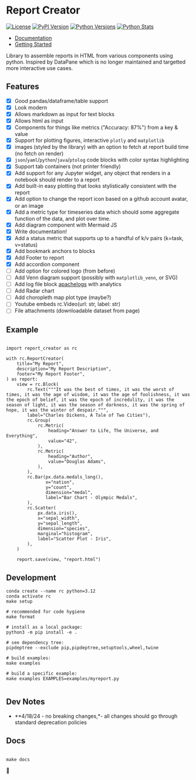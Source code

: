 # Report Creator

[![License](https://img.shields.io/badge/license-MIT-blue.svg?style=for-the-badge)](https://www.apache.org/licenses/LICENSE-2.0)
[![PyPI Version](https://img.shields.io/pypi/v/report_creator.svg?style=for-the-badge&color=blue)](https://pypi.org/project/report_creator)
[![Python Versions](https://img.shields.io/pypi/pyversions/report_creator.svg?logo=python&logoColor=white&style=for-the-badge)](https://pypi.org/project/report_creator)
[![Python Stats](https://img.shields.io/pypi/dw/report_creator?style=for-the-badge)](https://pypi.org/project/report_creator)

- [Documentation](https://report-creator.readthedocs.io/en/latest)
- [Getting Started](https://report-creator.readthedocs.io/en/latest/getting_started.html)

Library to assemble reports in HTML from various components using python. Inspired by DataPane which is no longer maintained and targetted more interactive use cases.

## Features

- [x] Good pandas/dataframe/table support
- [x] Look modern
- [x] Allows markdown as input for text blocks
- [x] Allows html as input
- [x] Components for things like metrics ("Accuracy: 87%") from a key & value
- [x] Support for plotting figures, interactive `plotly` and `matplotlib`
- [x] images (styled by the library) with an option to fetch at report build time (no fetch on render)
- [x] `json`/`yaml`/`python`/`java`/`ptolog` code blocks with color syntax highlighting
- [x] Support tab containers (not printer friendly)
- [x] Add support for any Jupyter widget, any object that renders in a notebook should render to a report
- [x] Add built-in easy plotting that looks stylistically consistent with the report
- [x] Add option to change the report icon based on a github account avatar, or an image
- [x] Add a metric type for timeseries data which should some aggregate function of the data, and plot over time.
- [x] Add diagram component with Mermaid JS
- [x] Write documentation!
- [x] Add a status metric that supports up to a handful of k/v pairs (k=task, v=status)
- [x] Add bookmark anchors to blocks
- [x] Add Footer to report
- [x] Add accordion component
- [ ] Add option for colored logo (from before)
- [ ] Add Venn diagram support (possibly with `matplotlib_venn`, or SVG)
- [ ] Add log file block [apachelogs](https://github.com/jwodder/apachelogs) with analytics
- [ ] Add Radar chart
- [ ] Add choropleth map plot type (maybe?)
- [ ] Youtube embeds rc.Video(url: str, label: str)
- [ ] File attachments (downloadable dataset from page)

## Example

```.python3

import report_creator as rc

with rc.ReportCreator(
    title="My Report",
    description="My Report Description",
    footer="My Report Footer",
) as report:
    view = rc.Block(
        rc.Text("""It was the best of times, it was the worst of times, it was the age of wisdom, it was the age of foolishness, it was the epoch of belief, it was the epoch of incredulity, it was the season of light, it was the season of darkness, it was the spring of hope, it was the winter of despair.""", 
        label="Charles Dickens, A Tale of Two Cities"),
        rc.Group(
            rc.Metric(
                heading="Answer to Life, The Universe, and Everything",
                value="42",
            ),
            rc.Metric(
                heading="Author",
                value="Douglas Adams",
            ),   
        ),
        rc.Bar(px.data.medals_long(),
               x="nation",
               y="count",
               dimension="medal",
               label="Bar Chart - Olympic Medals",
        ),
        rc.Scatter(
            px.data.iris(),
            x="sepal_width",
            y="sepal_length",
            dimension="species",
            marginal="histogram",
            label="Scatter Plot - Iris",
        ),
    )

    report.save(view, "report.html") 
```

## Development

```.console
conda create --name rc python=3.12
conda activate rc
make setup

# recommended for code hygiene
make format

# install as a local package:
python3 -m pip install -e .

# see dependency tree:
pipdeptree --exclude pip,pipdeptree,setuptools,wheel,twine

# build examples:
make examples

# build a specific example:
make examples EXAMPLES=examples/myreport.py


```

## Dev Notes

- **4/18/24 - no breaking changes,*- all changes should go through standard deprecation policies

## Docs

```.console

make docs
```

:pizza: